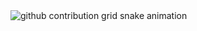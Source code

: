 

<picture align="center">
  <source media="(prefers-color-scheme: dark)" srcset="https://raw.githubusercontent.com/clover9999/clover9999/output/github-contribution-grid-snake-dark.svg">
  <source media="(prefers-color-scheme: light)" srcset="https://raw.githubusercontent.com/clover9999/clover9999/output/github-contribution-grid-snake-dark.svg">
  <img align="center" alt="github contribution grid snake animation" src="https://raw.githubusercontent.com/clover9999/clover9999/output/github-contribution-grid-snake.svg">
</picture>
